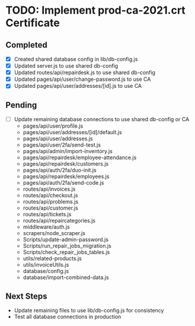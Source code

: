 # TODO: Implement prod-ca-2021.crt Certificate

## Completed
- [x] Created shared database config in lib/db-config.js
- [x] Updated server.js to use shared db-config
- [x] Updated routes/api/repairdesk.js to use shared db-config
- [x] Updated pages/api/user/change-password.js to use CA
- [x] Updated pages/api/user/addresses/[id].js to use CA

## Pending
- [ ] Update remaining database connections to use shared db-config or CA
  - pages/api/user/profile.js
  - pages/api/user/addresses/[id]/default.js
  - pages/api/user/addresses.js
  - pages/api/user/2fa/send-test.js
  - pages/api/admin/import-inventory.js
  - pages/api/repairdesk/employee-attendance.js
  - pages/api/repairdesk/customers.js
  - pages/api/auth/2fa/duo-init.js
  - pages/api/repairdesk/employees.js
  - pages/api/auth/2fa/send-code.js
  - routes/api/invoices.js
  - routes/api/checkout.js
  - routes/api/problems.js
  - routes/api/customer.js
  - routes/api/tickets.js
  - routes/api/repaircategories.js
  - middleware/auth.js
  - scrapers/node_scraper.js
  - Scripts/update-admin-password.js
  - Scripts/run_repair_jobs_migration.js
  - Scripts/check_repair_jobs_tables.js
  - utils/related-products.js
  - utils/invoiceUtils.js
  - database/config.js
  - database/import-combined-data.js

## Next Steps
- Update remaining files to use lib/db-config.js for consistency
- Test all database connections in production
